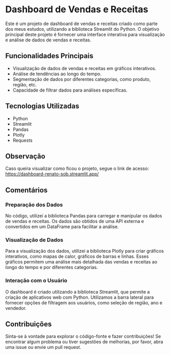 # Dashboard de Vendas e Receitas

Este é um projeto de dashboard de vendas e receitas criado como parte dos meus estudos, utilizando a biblioteca Streamlit do Python. O objetivo principal deste projeto é fornecer uma interface interativa para visualização e análise de dados de vendas e receitas.

## Funcionalidades Principais

* Visualização de dados de vendas e receitas em gráficos interativos.
* Análise de tendências ao longo do tempo.
* Segmentação de dados por diferentes categorias, como produto, região, etc.
* Capacidade de filtrar dados para análises específicas.

## Tecnologias Utilizadas

* Python
* Streamlit
* Pandas
* Plotly
* Requests

## Observação

Caso queira visualizar como ficou o projeto, segue o link de acesso: https://dashboard-renato-sob.streamlit.app/

## Comentários

### Preparação dos Dados
No código, utilizei a biblioteca Pandas para carregar e manipular os dados de vendas e receitas. Os dados são obtidos de uma API externa e convertidos em um DataFrame para facilitar a análise.

### Visualização de Dados
Para a visualização dos dados, utilizei a biblioteca Plotly para criar gráficos interativos, como mapas de calor, gráficos de barras e linhas. Esses gráficos permitem uma análise mais detalhada das vendas e receitas ao longo do tempo e por diferentes categorias.

### Interação com o Usuário
O dashboard é criado utilizando a biblioteca Streamlit, que permite a criação de aplicativos web com Python. Utilizamos a barra lateral para fornecer opções de filtragem aos usuários, como seleção de região, ano e vendedor.

## Contribuições
Sinta-se à vontade para explorar o código-fonte e fazer contribuições! Se encontrar algum problema ou tiver sugestões de melhorias, por favor, abra uma issue ou envie um pull request.
